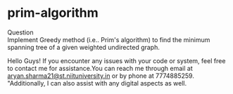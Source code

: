 # prim-algorithm

Question  
Implement Greedy method (i.e.. Prim's algorithm) to find the minimum spanning tree of a given weighted undirected graph.


Hello Guys! If you encounter any issues with your code or system, feel free to contact me for assistance.You can reach me through email at aryan.sharma21@st.niituniversity.in or by phone at 7774885259. 
"Additionally, I can also assist with any digital aspects as well.

